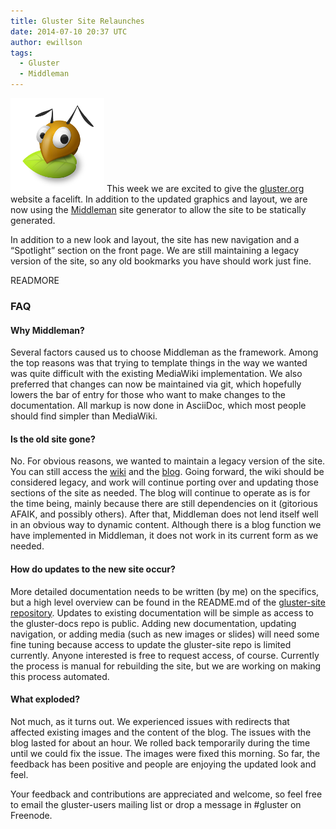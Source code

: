 ```yaml
---
title: Gluster Site Relaunches
date: 2014-07-10 20:37 UTC
author: ewillson
tags:
  - Gluster
  - Middleman
---
```


![](/images/blog/antmascot.png) This week we are excited to give the [gluster.org](http://www.gluster.org/) website a facelift. In addition to the updated graphics and layout, we are now using the [Middleman](http://middlemanapp.com/) site generator to allow the site to be statically generated.

In addition to a new look and layout, the site has new navigation and a “Spotlight” section on the front page. We are still maintaining a legacy version of the site, so any old bookmarks you have should work just fine.

READMORE

### FAQ

#### Why Middleman?
Several factors caused us to choose Middleman as the framework. Among the top reasons was that trying to template things in the way we wanted was quite difficult with the existing MediaWiki implementation. We also preferred that changes can now be maintained via git, which hopefully lowers the bar of entry for those who want to make changes to the documentation. All markup is now done in AsciiDoc, which most people should find simpler than MediaWiki.


#### Is the old site gone?

No. For obvious reasons, we wanted to maintain a legacy version of the site. You can still access the [wiki](http://www.gluster.org/community/documentation/index.php/Main_Page) and the [blog](http://blog.gluster.org). Going forward, the wiki should be considered legacy, and work will continue porting over and updating those sections of the site as needed. The blog will continue to operate as is for the time being, mainly because there are still dependencies on it (gitorious AFAIK, and possibly others). After that, Middleman does not lend itself well in an obvious way to dynamic content. Although there is a blog function we have implemented in Middleman, it does not work in its current form as we needed.


#### How do updates to the new site occur?

More detailed documentation needs to be written (by me) on the specifics, but a high level overview can be found in the README.md of the [gluster-site repository](https://forge.gluster.org/gluster-site). Updates to existing documentation will be simple as access to the gluster-docs repo is public. Adding new documentation, updating navigation, or adding media (such as new images or slides) will need some fine tuning because access to update the gluster-site repo is limited currently. Anyone interested is free to request access, of course. Currently the process is manual for rebuilding the site, but we are working on making this process automated.


#### What exploded?

Not much, as it turns out. We experienced issues with redirects that affected existing images and the content of the blog. The issues with the blog lasted for about an hour. We rolled back temporarily during the time until we could fix the issue. The images were fixed this morning. So far, the feedback has been positive and people are enjoying the updated look and feel.


Your feedback and contributions are appreciated and welcome, so feel free to email the gluster-users mailing list or drop a message in \#gluster on Freenode.
